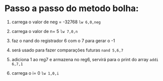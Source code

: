 # Passo a passo do metodo bolha:

1. carrega o valor de neg = -32768 
```lw 6,0,neg ```

2. carrega o valor de n= 5 
```lw 7,0,n```	

3. faz o nand do registrador 6 com o 7 para gerar o -1
4. será usado para fazer comparações futuras
```nand 5,6,7```	
		
5. adiciona 1 ao reg7 e armazena no reg6, servirá para o print do array
```addi 6,7,1```	

6. carrega o i= 0
```lw 1,0,i```		